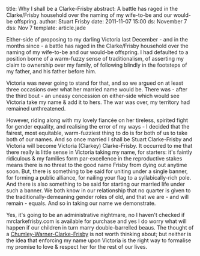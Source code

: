 title: Why I shall be a Clarke-Frisby
abstract: A battle has raged in the Clarke/Frisby household over the naming of my wife-to-be and our would-be offspring.
author: Stuart Frisby
date: 2011-11-07 15:00
ds: November 7
dss: Nov 7
template: article.jade

Either-side of proposing to my darling Victoria last December - and in the months since - a battle has raged in the Clarke/Frisby household over the naming of my wife-to-be and our would-be offspring. I had defaulted to a position borne of a warm-fuzzy sense of traditionalism, of asserting my claim to ownership over my family, of following blindly in the footsteps of my father, and his father before him.

Victoria was never going to stand for that, and so we argued on at least three occasions over what her married name would be. There was - after the third bout - an uneasy concession on either-side which would see Victoria take my name & add it to hers. The war was over, my territory had remained unthreatened.

However, riding along with my lovely fiancée on her tireless, spirited fight for gender equality, and realising the error of my ways - I decided that the fairest, most equitable, warm-fuzziest thing to do is for both of us to take both of our names. And so once married I shall be Stuart Clarke-Frisby and Victoria will become Victoria (Clarkey) Clarke-Frisby. It occurred to me that there really is little sense in Victoria taking my name, for starters: it's faintly ridiculous & my families form par-excellence in the reproductive stakes means there is no threat to the good name Frisby from dying out anytime soon. But, there is something to be said for uniting under a single banner, for forming a public alliance, for nailing your flag to a syllabically-rich pole. And there is also something to be said for starting our married life under such a banner. We both know in our relationship that no quarter is given to the traditionally-demeaning gender roles of old, and that we are - and will remain - equals. And so in taking our name we demonstrate.

Yes, it's going to be an administrative nightmare, no I haven't checked if mrclarkefrisby.com is available for purchase and yes I do worry what will happen if our children in turn marry double-barrelled beaus. The thought of a [Chumley-Warner-Clarke-Frisby](http://youtu.be/SjxY9rZwNGU) is not worth thinking about; but neither is the idea that enforcing my name upon Victoria is the right way to formalise my promise to love & respect her for the rest of our lives.